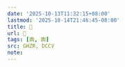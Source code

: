 ```yaml
---
date: '2025-10-13T11:32:15+08:00'
lastmod: '2025-10-14T21:46:45-08:00'
title: 󰬏
url: 󰬏
tags: [輿, 輿]
src: GHZR, DCCV
note:
---
```

